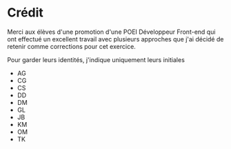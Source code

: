 # Crédit

Merci aux élèves d'une promotion d'une POEI Développeur Front-end qui ont effectué un excellent travail avec plusieurs approches que j'ai décidé de retenir comme corrections pour cet exercice.

Pour garder leurs identités, j'indique uniquement leurs initiales

- AG
- CG
- CS
- DD
- DM
- GL
- JB
- KM
- OM
- TK 